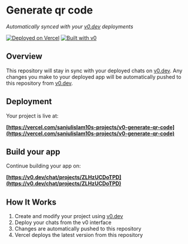 # Generate qr code

*Automatically synced with your [v0.dev](https://v0.dev) deployments*

[![Deployed on Vercel](https://img.shields.io/badge/Deployed%20on-Vercel-black?style=for-the-badge&logo=vercel)](https://vercel.com/saniulislam10s-projects/v0-generate-qr-code)
[![Built with v0](https://img.shields.io/badge/Built%20with-v0.dev-black?style=for-the-badge)](https://v0.dev/chat/projects/ZLHzUCDoTPD)

## Overview

This repository will stay in sync with your deployed chats on [v0.dev](https://v0.dev).
Any changes you make to your deployed app will be automatically pushed to this repository from [v0.dev](https://v0.dev).

## Deployment

Your project is live at:

**[https://vercel.com/saniulislam10s-projects/v0-generate-qr-code](https://vercel.com/saniulislam10s-projects/v0-generate-qr-code)**

## Build your app

Continue building your app on:

**[https://v0.dev/chat/projects/ZLHzUCDoTPD](https://v0.dev/chat/projects/ZLHzUCDoTPD)**

## How It Works

1. Create and modify your project using [v0.dev](https://v0.dev)
2. Deploy your chats from the v0 interface
3. Changes are automatically pushed to this repository
4. Vercel deploys the latest version from this repository